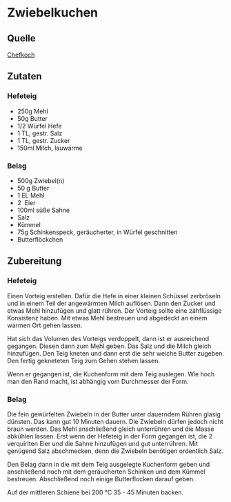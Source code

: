 
# Zwiebelkuchen

## Quelle
[Chefkoch](https://www.chefkoch.de/rezepte/1243811229272585/Schwaebischer-Zwiebelkuchen.html)

## Zutaten

### Hefeteig

- 250g Mehl 
- 50g Butter 
- 1/2 Würfel Hefe 
- 1 TL, gestr.  Salz 
- 1 TL, gestr.  Zucker 
- 150ml Milch, lauwarme 
  
### Belag
- 500g Zwiebel(n) 
- 50 g Butter 
- 1 EL Mehl 
- 2  Eier 
- 100ml süße Sahne 
- Salz 
- Kümmel 
- 75g Schinkenspeck, geräucherter, in Würfel geschnitten 
- Butterflöckchen 



## Zubereitung

### Hefeteig
Einen Vorteig erstellen.
Dafür die Hefe in einer kleinen Schüssel zerbröseln und in einem Teil der angewärmten Milch auflösen.
Dann den Zucker und etwas Mehl hinzufügen und glatt rühren.
Der Vorteig sollte eine zähflüssige Konsistenz haben.
Mit etwas Mehl bestreuen und abgedeckt an einem warmen Ort gehen lassen.

Hat sich das Volumen des Vorteigs verdoppelt, dann ist er ausreichend gegangen.
Diesen dann zum Mehl geben.
Das Salz und die Milch gleich hinzufügen.
Den Teig kneten und dann erst die sehr weiche Butter zugeben.
Den fertig gekneteten Teig zum Gehen stehen lassen. 

Wenn er gegangen ist, die Kuchenform mit dem Teig auslegen.
Wie hoch man den Rand macht, ist abhängig vom Durchmesser der Form.

### Belag
Die fein gewürfelten Zwiebeln in der Butter unter dauerndem Rühren glasig dünsten.
Das kann gut 10 Minuten dauern.
Die Zwiebeln dürfen jedoch nicht braun werden.
Das Mehl anschließend gleich unterrühren und die Masse abkühlen lassen.
Erst wenn der Hefeteig in der Form gegangen ist, die 2 verquirlten Eier und die Sahne hinzufügen und gut unterrühren.
Mit genügend Salz abschmecken, denn die Zwiebeln benötigen ordentlich Salz. 

Den Belag dann in die mit dem Teig ausgelegte Kuchenform geben und anschließend noch mit dem geräucherten Schinken und dem Kümmel bestreuen.
Abschließend noch einige Butterflocken darauf geben.

Auf der mittleren Schiene bei 200 °C 35 - 45 Minuten backen.
